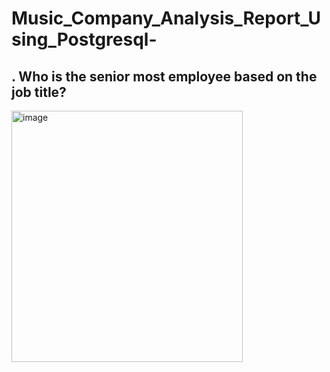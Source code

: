 # Music_Company_Analysis_Report_Using_Postgresql-
## . Who is the senior most employee based on the job title?


<img width="370" height="402" alt="image" src="https://github.com/user-attachments/assets/7e7c4d7d-2eda-451c-bad5-bf283f7e37ed" />
